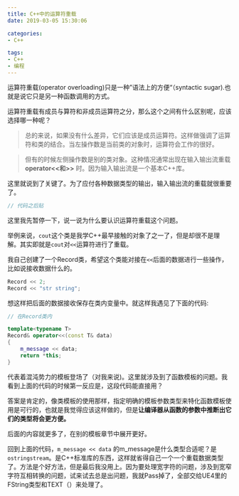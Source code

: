 ```yaml
---
title: C++中的运算符重载
date: 2019-03-05 15:30:06

categories:
- C++

tags:
- C++
- 编程
---
```

运算符重载(operator overloading)只是一种”语法上的方便“（syntactic sugar).也就是说它只是另一种函数调用的方式。

<!--more-->

运算符重载有成员与算符和非成员运算符之分，那么这个之间有什么区别呢，应该选择哪一种呢？

> 总的来说，如果没有什么差异，它们应该是成员运算符。这样做强调了运算符和类的结合。当左操作数是当前类的对象时，运算符会工作的很好。

> 但有的时候左侧操作数是别的类对象。这种情况通常出现在输入输出流重载**operator<<**和**>>** 时。因为输入输出流是一个基本C++库。

这里就说到了关键了。为了应付各种数据类型的输出，输入输出流的重载就很重要了。

```C++
// 代码之后贴
```
这里我先暂停一下，说一说为什么要认识运算符重载这个问题。

举例来说，`cout`这个类是我学C++最早接触的对象了之一了，但是却很不是理解。其实即就是`cout`对`<<`运算符进行了重载。

我自己创建了一个Record类，希望这个类能对接在`<<`后面的数据进行一些操作，比如说接收数据什么的。
```C++
Record << 2;
Record << "str string";
```
想这样把后面的数据接收保存在类内变量中。就这样我遇见了下面的代码:
```C++
// 在Record类内

template<typename T>
Record& operator<<(const T& data)
{
    m_message << data;
    return *this;
}
```
代表着混沌势力的模板登场了（对我来说)。这里就涉及到了函数模板的问题。我看到上面的代码的时候第一反应是，这段代码能直接用？

答案是肯定的，像类模板的使用那样，指定明确的模板参数类型来特化函数模板使用是可行的，也就是我觉得应该这样做的，但是**让编译器从函数的参数中推断出它们的类型将会更方便。**

后面的内容就更多了，在别的模板章节中展开更好。

回到上面的代码，`m_message << data` 的m_message是什么类型合适呢？是`ostringstream`。是C++标准库的东西，这样就省得自己一个一个重载数据类型了。方法是个好方法，但是最后我没用上。因为要处理宽字符的问题，涉及到宽窄字符互相转换的问题，试来试去总是出问题，我就Pass掉了，全部交给UE4里的FString类型和TEXT（）来处理了。
